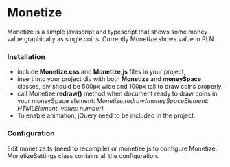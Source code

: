 # Monetize

Monetize is a simple javascript and typescript that shows some money value graphically as single coins. Currently Monetize shows value in PLN. 

### Installation
 - include **Monetize.css** and **Monetize.js** files in your project,
 - insert into your project div with both **Monetize** and **moneySpace** classes, div should be 500px wide and 100px tall to draw coins properly,
 - call Monetize **redraw()** method when document ready to draw coins in your moneySpace element:
*Monetize.redraw(moneySpaceElement: HTMLElement, value: number)*
- To enable animation, jQuery need to be included in the project. 



### Configuration

Edit monetize.ts (need to recompile) or monetize.js to configure Monetize. MonetizeSettings class contains all the configuration.
